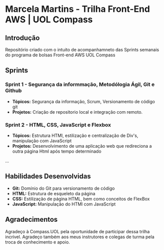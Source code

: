 # Marcela Martins - Trilha Front-End AWS | UOL Compass

## Introdução

Repositório criado com o intuito de acompanhamneto das Sprints semanais do programa de bolsas Front-end AWS UOL Compass

## Sprints

### Sprint 1 - Segurança da informmação, Metodólogia Ágil, Git e Github
* **Tópicos:** Segurança da informação, Scrum, Versionamento de código git
* **Projetos:** Criação de repositorio local e integração com remoto.

### Sprint 2 - HTML, CSS, JavaScript e Flexbox
* **Tópicos:** Estrutura HTMl, estilização e centralização de Div's, manipulação com JavaScript
* **Projetos:** Desenvolvimento de uma aplicação web que redireciona a outra página Html após tempo determinado

...

## Habilidades Desenvolvidas

* **Git:** Domínio do Git para versionamento de código
* **HTML:** Estrutura de esqueleto da página
* **CSS:** Estilização de página HTML, bem como conceitos de FlexBox
* **JavaScript:** Manipulação do HTMl com JavaScript


## Agradecimentos

Agradeço à Compass.UOL pela oportunidade de participar dessa trilha incrível. Agradeço também aos meus instrutores e colegas de turma pela troca de conhecimento e apoio.
